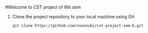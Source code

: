 
#Welcome to CST project of 6th sem
1. Clone the project repository to your local machine using Git:
   ```bash
   git clone https://github.com/xsunzukz/cst-project-sem-6.git
